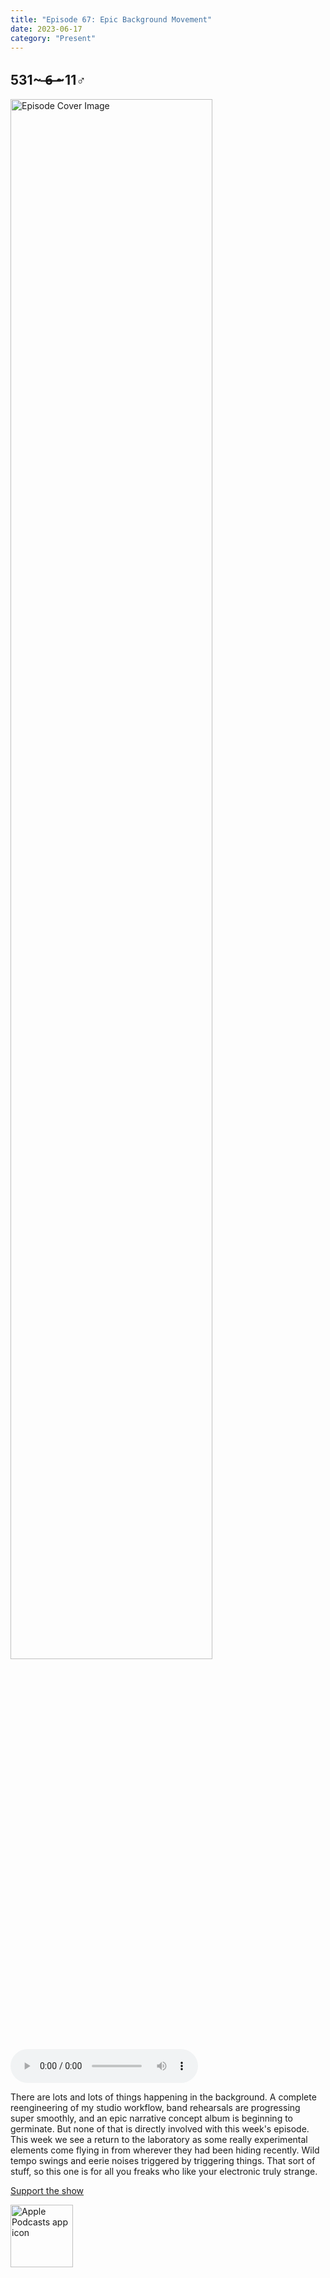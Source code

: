 ```yaml
---
title: "Episode 67: Epic Background Movement"
date: 2023-06-17
category: "Present"
---
```

## 531~ ̶6̶ ̶~11♂
<img src="https://artwork.captivate.fm/6b7a7527-b6e6-4512-b660-fcc0b7e877a7/-opX7tpLAXRuMDvjmGlF_C_Y.jpg" alt="Episode Cover Image" width=80%/>
<audio controls>
  <source src="https://podcasts.captivate.fm/media/1fdd95aa-7c44-4d37-a534-bfebaac8ccd8/13056375-episode-67-epic-background-movement.mp3" type="audio/mpeg">
  Your browser does not support the audio element.
</audio>

<p>There are lots and lots of things happening in the background. A complete reengineering of my studio workflow, band rehearsals are progressing super smoothly, and an epic narrative concept album is beginning to germinate. But none of that is directly involved with this week&apos;s episode. This week we see a return to the laboratory as some really experimental elements come flying in from wherever they had been hiding recently. Wild tempo swings and eerie noises triggered by triggering things. That sort of stuff, so this one is for all you freaks who like your electronic truly strange.</p><a rel="payment" href="https://www.paypal.com/donate/?hosted_button_id=WX3GRUK5BHJLS">Support the show</a>

<a href="https://podcasts.apple.com/us/podcast/living-room-music/id1608791560?tscg=30200&itsct=podcast_box_appicon&ls=1&mttnsubad=1608791560" style="display: inline-block;"><img src="https://toolbox.marketingtools.apple.com/api/v2/badges/app-icon-podcasts/standard/en-us" alt="Apple Podcasts app icon" style="width: 100px; height: 100px; vertical-align: middle; object-fit: contain;" /></a>
    